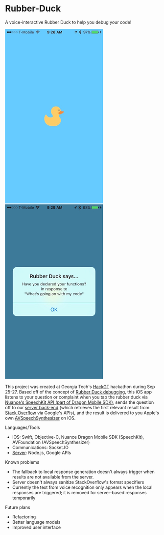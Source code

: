 # Rubber-Duck
A voice-interactive Rubber Duck to help you debug your code!

![User Interface](/Screen1.jpg?raw=true "User Interface") ![Response](/Screen2.jpg?raw=true "Response")

This project was created at Georgia Tech's [HackGT](http://www.hackgt.com/) hackathon during Sep 25-27. 
Based off of the concept of [Rubber Duck debugging](https://en.wikipedia.org/wiki/Rubber_duck_debugging),
this iOS app listens to your question or complaint when you tap the rubber duck via 
[Nuance's SpeechKit API (part of Dragon Mobile SDK)](http://developer.nuance.com/public/Help/DragonMobileSDKReference_iOS/SpeechKit_Guide/Introduction.html),
sends the question off to our [server back-end]( https://github.com/sand500/javascriptPlayground)
(which retrieves the first relevant result from [Stack Overflow](http://stackoverflow.com) via Google's APIs),
and the result is delivered to you Apple's own [AVSpeechSynthesizer](https://developer.apple.com/library/prerelease/ios/documentation/AVFoundation/Reference/AVSpeechSynthesizer_Ref/index.html)
on iOS.


Languages/Tools
- iOS: Swift, Objective-C, Nuance Dragon Mobile SDK (SpeechKit), AVFoundation (AVSpeechSynthesizer)
- Communications: Socket.IO
- [Server](https://github.com/sand500/javascriptPlayground): Node.js, Google APIs

Known problems
- The fallback to local response generation doesn't always trigger when results are not available from the server.
- Server doesn't always sanitize StackOverflow's format specifiers
- Currently the text from voice recognition only appears when the local responses are triggered; it is removed for server-based responses temporarily

Future plans
- Refactoring
- Better language models
- Improved user interface
